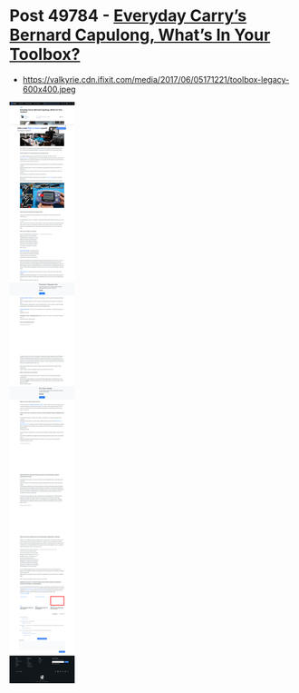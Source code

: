 # Post 49784 - [Everyday Carry&#8217;s Bernard Capulong, What&#8217;s In Your Toolbox?](https://www.ifixit.com/News/49784/everyday-carrys-bernard-capulong-whats-in-your-toolbox)

- https://valkyrie.cdn.ifixit.com/media/2017/06/05171221/toolbox-legacy-600x400.jpeg

![screencap](screenshots/6510d645-c4e6-4a34-9c0d-a35c7f133b71.png)
